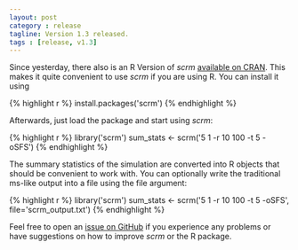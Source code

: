 ```yaml
---
layout: post
category : release
tagline: Version 1.3 released.
tags : [release, v1.3]
---
```


Since yesterday, there also is an R Version of _scrm_ 
[available on CRAN](http://cran.r-project.org/web/packages/scrm). This makes it
quite convenient to use _scrm_ if you are using R. You can install it using

{% highlight r %}
install.packages('scrm')
{% endhighlight %}

Afterwards, just load the package and start using _scrm_:

{% highlight r %}
library('scrm')
sum_stats <- scrm('5 1 -r 10 100 -t 5 -oSFS')
{% endhighlight %}

The summary statistics of the simulation are converted into R objects that
should be convenient to work with. You can optionally write the traditional ms-like
output into a file using the file argument:

{% highlight r %}
library('scrm')
sum_stats <- scrm('5 1 -r 10 100 -t 5 -oSFS', file='scrm_output.txt')
{% endhighlight %}

Feel free to open an [issue on GitHub](https://github.com/scrm/scrm-r/issues) if
you experience any problems or have suggestions on how to improve _scrm_ or the 
R package. 
